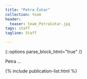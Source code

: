 ```yaml
---
title: "Petra Čotar"
collection: team
header:
  teaser: team_PetraCotar.jpg
tags: staff
tagline: Staff

---
```


{::options parse_block_html="true" /}

Petra ...

{% include publication-list.html %}